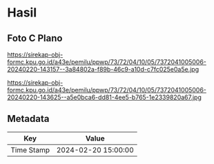 # Hasil

## Foto C Plano

https://sirekap-obj-formc.kpu.go.id/a43e/pemilu/ppwp/73/72/04/10/05/7372041005006-20240220-143157--3a84802a-f89b-46c9-a10d-c7fc025e0a5e.jpg

https://sirekap-obj-formc.kpu.go.id/a43e/pemilu/ppwp/73/72/04/10/05/7372041005006-20240220-143625--a5e0bca6-dd81-4ee5-b765-1e2339820a67.jpg


## Metadata

| Key        | Value               |
| ---------- | ------------------- |
| Time Stamp | 2024-02-20 15:00:00 |



